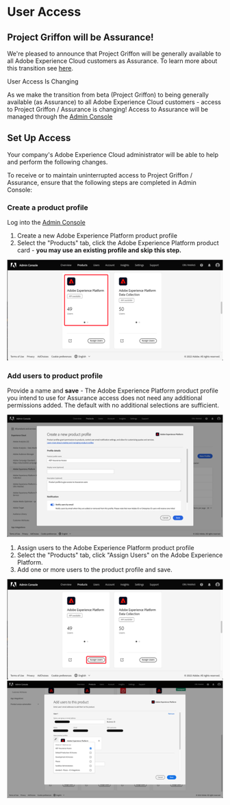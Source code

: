 # User Access

<InlineAlert variant="info" slots="text"/>

## Project Griffon will be Assurance!

We're pleased to announce that Project Griffon will be generally available to all Adobe Experience Cloud customers as Assurance. To learn more about this transition see [here](./index.md).

<InlineAlert variant="warning" slots="header, text"/>

User Access Is Changing

As we make the transition from beta (Project Griffon) to being generally available (as Assurance) to all Adobe Experience Cloud customers - access to Project Griffon / Assurance is changing! Access to Assurance will be managed through the [Admin Console](https://helpx.adobe.com/enterprise/using/admin-console.html)

## Set Up Access

<InlineAlert variant="info" slots="text"/>

Your company's Adobe Experience Cloud administrator will be able to help and perform the following changes.

To receive or to maintain uninterrupted access to Project Griffon / Assurance, ensure that the following steps are completed in Admin Console:

### Create a product profile

Log into the [Admin Console](https://adminconsole.adobe.com/)
1. Create a new Adobe Experience Platform product profile
2. Select the "Products" tab, click the Adobe Experience Platform product card - **you may use an existing profile and skip this step.**

![Adobe Experience Platform Assurance analytics view](./images/get-access/analytics-view.png)

### Add users to product profile

Provide a name and **save** - The Adobe Experience Platform product profile you intend to use for Assurance access does not need any additional permissions added. The default with no additional selections are sufficient.

![Adobe Experience Platform Assurance analytics view](./images/get-access/product-profile.png)

   1. Assign users to the Adobe Experience Platform product profile
   2. Select the "Products" tab, click "Assign Users" on the Adobe Experience Platform.
   3. Add one or more users to the product profile and save.
 
![Assigning users to product profile](./images/get-access/assign-users.png)
![Adding users to product profile](./images/get-access/add-users.png)

